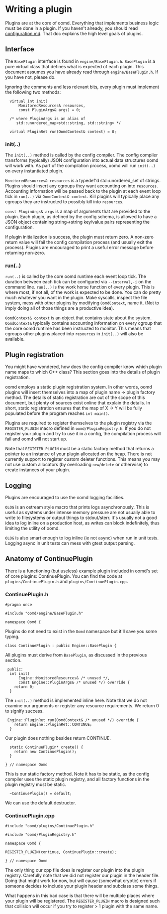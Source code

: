 # Writing a plugin

Plugins are at the core of oomd. Everything that implements business logic
must be done in a plugin. If you haven't already, you should read
[configuration.md](configuration.md). That doc explains the high level goals
of plugins.


## Interface

The `BasePlugin` interface is found in `engine/BasePlugin.h`. `BasePlugin`
is a pure virtual class that defines what is expected of each plugin. This
document assumes you have already read through `engine/BasePlugin.h`. If
you have not, please do.

Ignoring the comments and less relevant bits, every plugin must implement
the following two methods:

      virtual int init(
          MonitoredResources& resources,
          const PluginArgs& args) = 0;

      /* where PluginArgs is an alias of
         std::unordered_map<std::string, std::string> */

      virtual PluginRet run(OomdContext& context) = 0;

### init(..)

The `init(..)` method is called by the config compiler. The config compiler
transforms (typically) JSON configuration into actual data structures oomd
will work with. As part of the compilation process, oomd will run `init(..)`
on every instantiated plugin.

`MonitoredResources& resources` is a typedef'd std::unordered_set of strings.
Plugins should insert any cgroups they want accounting on into `resources`.
Accounting information will be passed back to the plugin at each event loop
tick in `run(..)` via `OomdContext& context`. Kill plugins will typically
place any cgroups they are instructed to possibly kill into `resources`.

`const PluginArgs& args` is a map of arguments that are provided to the plugin.
Each plugin, as defined by the config schema, is allowed to have a JSON object
containing string->string key/value pairs representing the configuration.

If plugin initialization is success, the plugin must return zero. A non-zero
return value will fail the config compilation process (and usually exit the
process). Plugins are encouraged to print a useful error message before
returning non-zero.

### run(..)

`run(..)` is called by the core oomd runtime each event loop tick. The
duration between each tick can be configured via `--interval,-i` on the
command line. `run(..)` is the work horse function of every plugin. This
is where most, if not all, of the work is expected to be done. You can do
pretty much whatever you want in the plugin. Make syscalls, inspect the file
system, mess with other plugins by modifying `OomdContext`, name it. (Not to
imply doing all of those things are a productive idea).

`OomdContext& context` is an object that contains state about the system.
`OomdContext&` typically contains accounting information on every cgroup
that the core oomd runtime has been instructed to monitor. This means that
cgroups other plugins placed into `resources` in `init(..)` will also be
available.

## Plugin registration

You might have wondered, how does the config compiler know which plugin name
maps to which C++ class? This section goes into the details of plugin
registration.

oomd employs a static plugin registration system. In other words, oomd plugins
will insert themselves into a map of plugin name -> plugin factory method.
The details of static registration are out of the scope of this document, but
plenty of sources exist online that explain the details. In short, static
registration ensures that the map of X -> Y will be fully populated before
the program reaches `int main()`.

Plugins are required to register themselves to the plugin registry via the
`REGISTER_PLUGIN` macro defined in `oomd/PluginRegistry.h`. If you do not
register your plugin and try to use it in a config, the compilation process
will fail and oomd will not start up.

Note that `REGISTER_PLUGIN` must be a static factory method that returns
a pointer to an instance of your plugin allocated on the heap. There is
not currently support to register custom deleter functions. This means
you may not use custom allocators (by overloading `new`/`delete` or
otherwise) to create instances of your plugin.

## Logging

Plugins are encouraged to use the oomd logging facilities.

`OLOG` is an ostream style macro that prints logs asynchronously. This is
useful as systems under intense memory pressure are not usually able to write
to filesystems or output things to stdout/sterr. It's usually not a good idea
to log inline on a production host, as writes can block indefinitely, thus
limiting the utility of oomd.

`OLOG` is also smart enough to log inline (ie not async) when run in unit
tests. Logging async in unit tests can mess with gtest output parsing.

## Anatomy of ContinuePlugin

There is a functioning (but useless) example plugin included in oomd's set of
core plugins: ContinuePlugin. You can find the code at
`plugins/ContinuePlugin.h` and `plugins/ContinuePlugin.cpp.`

### ContinuePlugin.h

    #pragma once

    #include "oomd/engine/BasePlugin.h"

    namespace Oomd {

Plugins do not need to exist in the `Oomd` namespace but it'll save you some
typing.

    class ContinuePlugin : public Engine::BasePlugin {

All plugins must derive from `BasePlugin`, as discussed in the previous
section.

     public:
      int init(
          Engine::MonitoredResources& /* unused */,
          const Engine::PluginArgs& /* unused */) override {
        return 0;
      }

The `init(..)` method is implemented inline here. Note that we do not examine
our arguments or register any resource requirements. We return 0 to signify
success.

     Engine::PluginRet run(OomdContext& /* unused */) override {
        return Engine::PluginRet::CONTINUE;
      }

Our plugin does nothing besides return CONTINUE.

      static ContinuePlugin* create() {
        return new ContinuePlugin();
      }

    } // namespace Oomd

This is our static factory method. Note it has to be static, as the config
compiler uses the static plugin registry, and all factory functions in the
plugin registry must be static.

      ~ContinuePlugin() = default;

We can use the default destructor.

### ContinuePlugin.cpp

    #include "oomd/plugins/ContinuePlugin.h"

    #include "oomd/PluginRegistry.h"

    namespace Oomd {

    REGISTER_PLUGIN(continue, ContinuePlugin::create);

    } // namespace Oomd

The only thing our cpp file does is register our plugin into the plugin
registry. Carefully note that we did not register our plugin in the header
file. Doing that might work for now, but will cause (somewhat cryptic) errors
if someone decides to include your plugin header and subclass some things.

What happens in this bad case is that there will be multiple places where
your plugin will be registered. The `REGISTER_PLUGIN` macro is designed such
that collision will occur if you try to register > 1 plugin with the same name.
